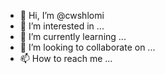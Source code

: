 - 👋 Hi, I’m @cwshlomi
- 👀 I’m interested in ...
- 🌱 I’m currently learning ...
- 💞️ I’m looking to collaborate on ...
- 📫 How to reach me ...

<!---
cwshlomi/cwshlomi is a ✨ special ✨ repository because its `README.md` (this file) appears on your GitHub profile.
You can click the Preview link to take a look at your changes.
--->
